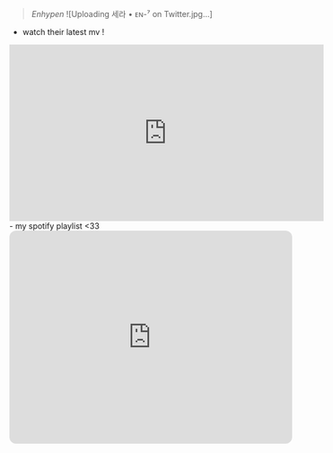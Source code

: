 > *Enhypen*
![Uploading 세라 • ᴇɴ-⁷ on Twitter.jpg…]
- watch their latest mv !
<iframe width="560" height="315" src="https://www.youtube.com/embed/HOciAVeq_HU" title="YouTube video player" frameborder="0" allow="accelerometer; autoplay; clipboard-write; encrypted-media; gyroscope; picture-in-picture; web-share" allowfullscreen></iframe>
- my spotify playlist <33
<iframe style="border-radius:12px" src="https://open.spotify.com/embed/playlist/3nBZCZxjFDIZCbCMUGzkwM?utm_source=generator" width="100%" height="380" frameBorder="0" allowfullscreen="" allow="autoplay; clipboard-write; encrypted-media; fullscreen; picture-in-picture" loading="lazy"></iframe>
